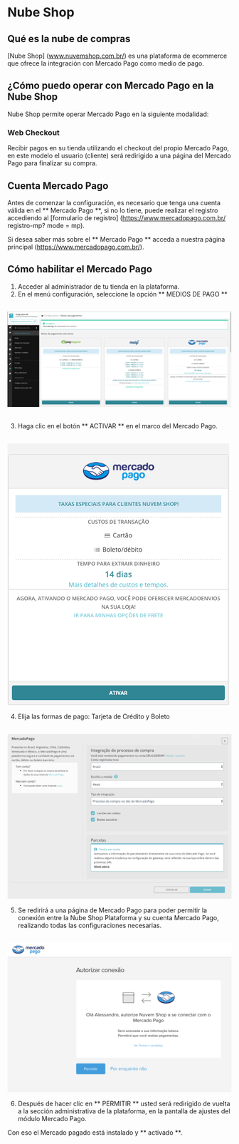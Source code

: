 # Nube Shop

## Qué es la nube de compras

[Nube Shop] (www.nuvemshop.com.br/) es una plataforma de ecommerce que ofrece la integración con Mercado Pago como medio de pago.

## ¿Cómo puedo operar con Mercado Pago en la Nube Shop

Nube Shop permite operar Mercado Pago en la siguiente modalidad:

### Web Checkout

Recibir pagos en su tienda utilizando el checkout del propio Mercado Pago, en este modelo el usuario (cliente) será redirigido a una página del Mercado Pago para finalizar su compra.

## Cuenta Mercado Pago

Antes de comenzar la configuración, es necesario que tenga una cuenta válida en el ** Mercado Pago **, si no lo tiene, puede realizar el registro accediendo al [formulario de registro] (https://www.mercadopago.com.br/ registro-mp? mode = mp).

Si desea saber más sobre el ** Mercado Pago ** acceda a nuestra página principal (https://www.mercadopago.com.br/).

## Cómo habilitar el Mercado Pago

1. Acceder al administrador de tu tienda en la plataforma.
2. En el menú configuración, seleccione la opción ** MEDIOS DE PAGO **

    ![NubeShop Configuracion](/images/NuvemShopmeiodepagamento1.png)
   

3. Haga clic en el botón ** ACTIVAR ** en el marco del Mercado Pago.

    ![NubeShop Configuracion](/images/NuvemShopativarMP.png)

4. Elija las formas de pago: Tarjeta de Crédito y Boleto

    ![NubeShop Configuracion](/images/NuvemShopativarMP2.png)

5. Se redirirá a una página de Mercado Pago para poder permitir la conexión entre la Nube Shop Plataforma y su cuenta Mercado Pago, realizando todas las configuraciones necesarias.

    ![NubeShop Configuracion](/images/NuvemShoppermitirMP.png)

6. Después de hacer clic en ** PERMITIR ** usted será redirigido de vuelta a la sección administrativa de la plataforma, en la pantalla de ajustes del módulo Mercado Pago.


Con eso el Mercado pagado está instalado y ** activado **.